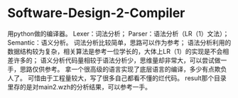 # Software-Design-2-Compiler
用python做的编译器。
Lexer：词法分析；
Parser：语法分析（LR（1）文法）；
Semantic：语义分析。
词法分析比较简单，思路可以作为参考；
语法分析利用的数据结构较为复杂，相关算法是参考一位学长的，大体上LR（1）的实现是不会相差许多的；
语义分析代码量相较于语法分析少，思维量却非常大，可以尝试做一手，思路仅供参考。
拿一个很高级的语言实现了底层语言的编译，多少有点欺负人了。
可惜由于工程量较大，写了很多自己都看不懂的烂代码。
result那个目录里存的是对main2.wzh的分析结果，可以参考一手。
